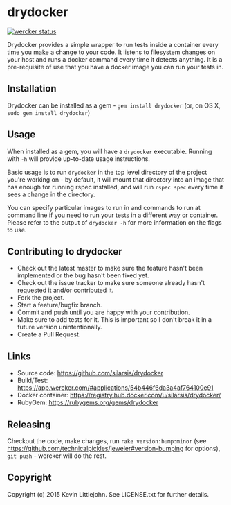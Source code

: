 # drydocker

[![wercker status](https://app.wercker.com/status/b00d4339862ef12b880f0022b6d20b2a/s "wercker status")](https://app.wercker.com/project/bykey/b00d4339862ef12b880f0022b6d20b2a)

Drydocker provides a simple wrapper to run tests inside a container every
time you make a change to your code. It listens to filesystem changes on your
host and runs a docker command every time it detects anything. It is a
pre-requisite of use that you have a docker image you can run your tests in.

## Installation

Drydocker can be installed as a gem - `gem install drydocker` (or, on OS X,
`sudo gem install drydocker`)

## Usage

When installed as a gem, you will have a `drydocker` executable. Running with
`-h` will provide up-to-date usage instructions.

Basic usage is to run `drydocker` in the top level directory of the project
you're working on - by default, it will mount that directory into an image
that has enough for running rspec installed, and will run `rspec spec` every
time it sees a change in the directory.

You can specify particular images to run in and commands to run at command line
if you need to run your tests in a different way or container. Please refer to
the output of `drydocker -h` for more information on the flags to use.

## Contributing to drydocker

* Check out the latest master to make sure the feature hasn't been implemented or the bug hasn't been fixed yet.
* Check out the issue tracker to make sure someone already hasn't requested it and/or contributed it.
* Fork the project.
* Start a feature/bugfix branch.
* Commit and push until you are happy with your contribution.
* Make sure to add tests for it. This is important so I don't break it in a future version unintentionally.
* Create a Pull Request.

## Links

* Source code:      <https://github.com/silarsis/drydocker>
* Build/Test:       <https://app.wercker.com/#applications/54b446f6da3a4af764100e91>
* Docker container: <https://registry.hub.docker.com/u/silarsis/drydocker/>
* RubyGem:          <https://rubygems.org/gems/drydocker>

## Releasing

Checkout the code, make changes, run `rake version:bump:minor`
(see <https://github.com/technicalpickles/jeweler#version-bumping> for options),
`git push` - wercker will do the rest.

## Copyright

Copyright (c) 2015 Kevin Littlejohn. See LICENSE.txt for
further details.
